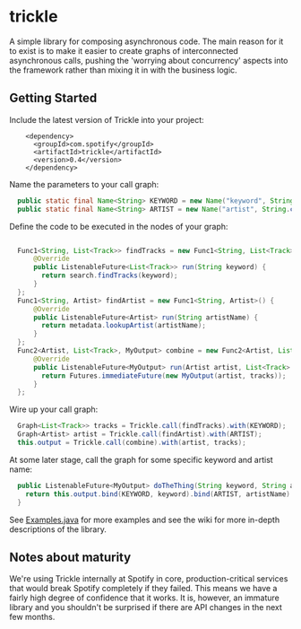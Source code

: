 trickle
=======

A simple library for composing asynchronous code. The main reason for it to exist is to make it
easier to create graphs of interconnected asynchronous calls, pushing the 'worrying about
concurrency' aspects into the framework rather than mixing it in with the business logic.

## Getting Started

Include the latest version of Trickle into your project:

```
    <dependency>
      <groupId>com.spotify</groupId>
      <artifactId>trickle</artifactId>
      <version>0.4</version>
    </dependency>
```

Name the parameters to your call graph:

```java
  public static final Name<String> KEYWORD = new Name("keyword", String.class);
  public static final Name<String> ARTIST = new Name("artist", String.class);
```

Define the code to be executed in the nodes of your graph:

```java

  Func1<String, List<Track>> findTracks = new Func1<String, List<Track>>() {
      @Override
      public ListenableFuture<List<Track>> run(String keyword) {
        return search.findTracks(keyword);
      }
  };
  Func1<String, Artist> findArtist = new Func1<String, Artist>() {
      @Override
      public ListenableFuture<Artist> run(String artistName) {
        return metadata.lookupArtist(artistName);
      }
  };
  Func2<Artist, List<Track>, MyOutput> combine = new Func2<Artist, List<Track>, MyOutput>() {
      @Override
      public ListenableFuture<MyOutput> run(Artist artist, List<Track> tracks) {
        return Futures.immediateFuture(new MyOutput(artist, tracks));
      }
  };
```

Wire up your call graph:

```java
  Graph<List<Track>> tracks = Trickle.call(findTracks).with(KEYWORD);
  Graph<Artist> artist = Trickle.call(findArtist).with(ARTIST);
  this.output = Trickle.call(combine).with(artist, tracks);
```

At some later stage, call the graph for some specific keyword and artist name:

```java
  public ListenableFuture<MyOutput> doTheThing(String keyword, String artistName) {
    return this.output.bind(KEYWORD, keyword).bind(ARTIST, artistName).run();
  }
```

See [Examples.java](src/examples/java/com/spotify/trickle/example/Examples.java) for more examples
and see the wiki for more in-depth descriptions of the library.


## Notes about maturity

We're using Trickle internally at Spotify in core, production-critical services that would break 
Spotify completely if they failed. This means we have a fairly high degree of confidence that it
works. It is, however, an immature library and you shouldn't be surprised if there are API changes
in the next few months.
